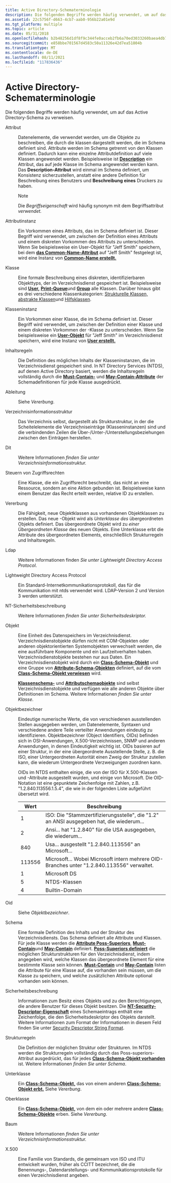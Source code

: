 ```yaml
---
title: Active Directory-Schematerminologie
description: Die folgenden Begriffe werden häufig verwendet, um auf das Active Directory-Schema zu verweisen.
ms.assetid: 22c5756f-d663-4cb7-aab0-956b22a01e9d
ms.tgt_platform: multiple
ms.topic: article
ms.date: 05/31/2018
ms.openlocfilehash: b2b48256d1df8f9c344fe0acceb2fb6a70ed3033260baea4db7df44dd71e1c3c
ms.sourcegitcommit: e858bbe701567d4583c50a11326e42d7ea51804b
ms.translationtype: MT
ms.contentlocale: de-DE
ms.lasthandoff: 08/11/2021
ms.locfileid: "117836436"
---
```

# <a name="active-directory-schema-terminology"></a>Active Directory-Schematerminologie

Die folgenden Begriffe werden häufig verwendet, um auf das Active Directory-Schema zu verweisen.


<dl> <dt>

<span id="Attribute"></span><span id="attribute"></span><span id="ATTRIBUTE"></span>Attribut
</dt> <dd>

Datenelemente, die verwendet werden, um die Objekte zu beschreiben, die durch die klassen dargestellt werden, die im Schema definiert sind. Attribute werden im Schema getrennt von den Klassen definiert. Dadurch kann eine einzelne Attributdefinition auf viele Klassen angewendet werden. Beispielsweise ist [**Description**](a-description.md) ein Attribut, das auf jede Klasse im Schema angewendet werden kann. Das **Description-Attribut** wird einmal im Schema definiert, um Konsistenz sicherzustellen, anstatt eine andere Definition für Beschreibung eines Benutzers und **Beschreibung eines** Druckers zu haben. 

> [!Note]  
> Die *Begriffseigenschaft* wird häufig synonym mit dem Begriffsattribut *verwendet.*

 

</dd> <dt>

<span id="Attribute_Instance"></span><span id="attribute_instance"></span><span id="ATTRIBUTE_INSTANCE"></span>Attributinstanz
</dt> <dd>

Ein Vorkommen eines Attributs, das im Schema definiert ist. Dieser Begriff wird verwendet, um zwischen der Definition eines Attributs und einem diskreten Vorkommen des Attributs zu unterscheiden. Wenn Sie beispielsweise ein User-Objekt für "Jeff Smith" speichern, bei dem [**das Common-Name-Attribut**](a-cn.md) auf "Jeff Smith" festgelegt ist, wird eine Instanz von [**Common-Name erstellt.**](a-cn.md)

</dd> <dt>

<span id="Class"></span><span id="class"></span><span id="CLASS"></span>Klasse
</dt> <dd>

Eine formale Beschreibung eines diskreten, identifizierbaren Objekttyps, der im Verzeichnisdienst gespeichert ist. Beispielsweise sind [**User,**](c-user.md) [**Print-Queue**](c-printqueue.md)und [**Group**](c-group.md) alle Klassen. Darüber hinaus gibt es drei verschiedene Klassenkategorien: [Strukturelle Klassen,](classes-structural.md) [abstrakte Klassen](classes-abstract.md)und [Hilfsklassen](classes-auxiliary.md).

</dd> <dt>

<span id="Class_Instance"></span><span id="class_instance"></span><span id="CLASS_INSTANCE"></span>Klasseninstanz
</dt> <dd>

Ein Vorkommen einer Klasse, die im Schema definiert ist. Dieser Begriff wird verwendet, um zwischen der Definition einer Klasse und einem diskreten Vorkommen der -Klasse zu unterscheiden. Wenn Sie beispielsweise ein [**User-Objekt**](c-user.md) für "Jeff Smith" im Verzeichnisdienst speichern, wird eine Instanz von [**User erstellt.**](c-user.md)

</dd> <dt>

<span id="Content_Rules"></span><span id="content_rules"></span><span id="CONTENT_RULES"></span>Inhaltsregeln
</dt> <dd>

Die Definition des möglichen Inhalts der Klasseninstanzen, die im Verzeichnisdienst gespeichert sind. In NT Directory Services (NTDS), auf denen Active Directory basiert, werden die Inhaltsregeln vollständig durch die [**Must-Contain-**](a-mustcontain.md) und [**May-Contain-Attribute**](a-maycontain.md) der Schemadefinitionen für jede Klasse ausgedrückt.

</dd> <dt>

<span id="Derivation"></span><span id="derivation"></span><span id="DERIVATION"></span>Ableitung
</dt> <dd>

Siehe *Vererbung*.

</dd> <dt>

<span id="Directory_Information_Tree"></span><span id="directory_information_tree"></span><span id="DIRECTORY_INFORMATION_TREE"></span>Verzeichnisinformationsstruktur
</dt> <dd>

Das Verzeichnis selbst, dargestellt als Strukturstruktur, in der die Scheitelelemente die Verzeichniseinträge (Klasseninstanzen) sind und die verbindenden Zeilen die Über-/Unter-/Unterstellungsbeziehungen zwischen den Einträgen herstellen.

</dd> <dt>

<span id="DIT"></span><span id="dit"></span>Dit
</dt> <dd>

Weitere Informationen *finden Sie unter Verzeichnisinformationsstruktur.*

</dd> <dt>

<span id="Control_Access_Rights"></span><span id="control_access_rights"></span><span id="CONTROL_ACCESS_RIGHTS"></span>Steuern von Zugriffsrechten
</dt> <dd>

Eine Klasse, die ein Zugriffsrecht beschreibt, das nicht an eine Ressource, sondern an eine Aktion gebunden ist. Beispielsweise kann einem Benutzer das Recht erteilt werden, relative ID zu erstellen.

</dd> <dt>

<span id="Inheritance"></span><span id="inheritance"></span><span id="INHERITANCE"></span>Vererbung
</dt> <dd>

Die Fähigkeit, neue Objektklassen aus vorhandenen Objektklassen zu erstellen. Das neue -Objekt wird als *Unterklasse des* übergeordneten Objekts definiert. Das übergeordnete Objekt wird zu *einer Übergeordneten Klasse* des neuen Objekts. Eine Unterklasse erbt die Attribute des übergeordneten Elements, einschließlich Strukturregeln und Inhaltsregeln.

</dd> <dt>

<span id="LDAP"></span><span id="ldap"></span>Ldap
</dt> <dd>

Weitere Informationen finden *Sie unter Lightweight Directory Access Protocol*.

</dd> <dt>

<span id="Lightweight_Directory_Access_Protocol"></span><span id="lightweight_directory_access_protocol"></span><span id="LIGHTWEIGHT_DIRECTORY_ACCESS_PROTOCOL"></span>Lightweight Directory Access Protocol
</dt> <dd>

Ein Standard-Internetkommunikationsprotokoll, das für die Kommunikation mit ntds verwendet wird. LDAP-Version 2 und Version 3 werden unterstützt.

</dd> <dt>

<span id="NT_Security_Descriptor"></span><span id="nt_security_descriptor"></span><span id="NT_SECURITY_DESCRIPTOR"></span>NT-Sicherheitsbeschreibung
</dt> <dd>

Weitere Informationen *finden Sie unter Sicherheitsdeskriptor.*

</dd> <dt>

<span id="Object"></span><span id="object"></span><span id="OBJECT"></span>Objekt
</dt> <dd>

Eine Einheit des Datenspeichers im Verzeichnisdienst. Verzeichnisdienstobjekte dürfen nicht mit COM-Objekten oder anderen objektorientierten Systemobjekten verwechselt werden, die eine ausführbare Komponente und ein Laufzeitverhalten haben. Verzeichnisdienstobjekte bestehen nur aus Daten. Ein Verzeichnisdienstobjekt wird durch ein [**Class-Schema-Objekt**](c-classschema.md) und eine Gruppe von [**Attribute-Schema-Objekten**](c-attributeschema.md) definiert, auf die vom [**Class-Schema-Objekt verwiesen**](c-classschema.md) wird.

[**Klassenschema-**](c-classschema.md) und [**Attributschemaobjekte**](c-attributeschema.md) sind selbst Verzeichnisdienstobjekte und verfügen wie alle anderen Objekte über Definitionen im Schema. Weitere Informationen *finden Sie unter Klasse*.

</dd> <dt>

<span id="Object_Identifier"></span><span id="object_identifier"></span><span id="OBJECT_IDENTIFIER"></span>Objektbezeichner
</dt> <dd>

Eindeutige numerische Werte, die von verschiedenen ausstellenden Stellen ausgegeben werden, um Datenelemente, Syntaxen und verschiedene andere Teile verteilter Anwendungen eindeutig zu identifizieren. Objektbezeichner (Object Identifiers, OIDs) befinden sich in OSI-Anwendungen, X.500-Verzeichnissen, SNMP und anderen Anwendungen, in denen Eindeutigkeit wichtig ist. OIDs basieren auf einer Struktur, in der eine übergeordnete Ausstellende Stelle, z. B. die ISO, einer Untergeordneten Autorität einen Zweig der Struktur zuteilen kann, die wiederum Untergeordnete Verzweigungen zuordnen kann.

OIDs im NTDS enthalten einige, die von der ISO für X.500-Klassen und -Attribute ausgestellt wurden, und einige von Microsoft. Die OID-Notation ist eine gepunktete Zeichenfolge mit Zahlen, z.B. "1.2.840.113556.1.5.4", die wie in der folgenden Liste aufgeführt übersetzt wird. 

| Wert  | Beschreibung                                                                                  |
|--------|----------------------------------------------------------------------------------------------|
| 1      | ISO: Die "Stammzertifizierungsstelle", die "1.2" an ANSI ausgegeben hat, die wiederum...                           |
| 2      | Ansi... hat "1.2.840" für die USA ausgegeben, die wiederum...                                            |
| 840    | Usa... ausgestellt "1.2.840.113556" an Microsoft...                                               |
| 113556 | Microsoft... Wobei Microsoft intern mehrere OID-Branches unter "1.2.840.113556" verwaltet. |
| 1      | Microsoft DS                                                                                 |
| 5      | NTDS-Klassen                                                                                 |
| 4      | Builtin-Domain                                                                               |



 

</dd> <dt>

<span id="OID"></span><span id="oid"></span>Oid
</dt> <dd>

Siehe *Objektbezeichner*.

</dd> <dt>

<span id="Schema"></span><span id="schema"></span><span id="SCHEMA"></span>Schema
</dt> <dd>

Eine formale Definition des Inhalts und der Struktur des Verzeichnisdiensts. Das Schema definiert alle Attribute und Klassen. Für jede Klasse werden die [**Attribute Poss-Superiors**](a-posssuperiors.md), [**Must-Contain**](a-mustcontain.md)und [**May-Contain**](a-maycontain.md) definiert. [**Poss-Superiors definiert**](a-posssuperiors.md) die möglichen Strukturstrukturen für den Verzeichnisdienst, indem angegeben wird, welche Klassen das übergeordnete Element für eine bestimmte Klasse sein können. [**Must-Contain**](a-mustcontain.md) und [**May-Contain**](a-maycontain.md) listen die Attribute für eine Klasse auf, die vorhanden sein müssen, um die Klasse zu speichern, und welche zusätzlichen Attribute optional vorhanden sein können.

</dd> <dt>

<span id="Security_Descriptor"></span><span id="security_descriptor"></span><span id="SECURITY_DESCRIPTOR"></span>Sicherheitsbeschreibung
</dt> <dd>

Informationen zum Besitz eines Objekts und zu den Berechtigungen, die andere Benutzer für dieses Objekt besitzen. Die [**NT-Security-Descriptor-Eigenschaft**](a-ntsecuritydescriptor.md) eines Schemaeintrags enthält eine Zeichenfolge, die den Sicherheitsdeskriptor des Objekts darstellt. Weitere Informationen zum Format der Informationen in diesem Feld finden Sie unter [Security Descriptor String Format](/windows/desktop/SecAuthZ/security-descriptor-string-format).

</dd> <dt>

<span id="Structure_Rules"></span><span id="structure_rules"></span><span id="STRUCTURE_RULES"></span>Strukturregeln
</dt> <dd>

Die Definition der möglichen Struktur oder Strukturen. Im NTDS werden die Strukturregeln vollständig durch das Poss-superiors-Attribut ausgedrückt, das für jedes [**Class-Schema-Objekt vorhanden**](c-classschema.md) ist. Weitere Informationen *finden Sie unter Schema*.

</dd> <dt>

<span id="Subclass"></span><span id="subclass"></span><span id="SUBCLASS"></span>Unterklasse
</dt> <dd>

Ein [**Class-Schema-Objekt,**](c-classschema.md) das von einem anderen [**Class-Schema-Objekt erbt.**](c-classschema.md) Siehe *Vererbung*.

</dd> <dt>

<span id="Superclass"></span><span id="superclass"></span><span id="SUPERCLASS"></span>Oberklasse
</dt> <dd>

Ein [**Class-Schema-Objekt,**](c-classschema.md) von dem ein oder mehrere andere [**Class-Schema-Objekte**](c-classschema.md) erben. Siehe *Vererbung*.

</dd> <dt>

<span id="Tree"></span><span id="tree"></span><span id="TREE"></span>Baum
</dt> <dd>

Weitere Informationen *finden Sie unter Verzeichnisinformationsstruktur.*

</dd> <dt>

<span id="X.500"></span><span id="x.500"></span>X.500
</dt> <dd>

Eine Familie von Standards, die gemeinsam von ISO und ITU entwickelt wurden, früher als CCITT bezeichnet, die die Benennungs-, Datendarstellungs- und Kommunikationsprotokolle für einen Verzeichnisdienst angeben.

</dd> </dl>

 

 